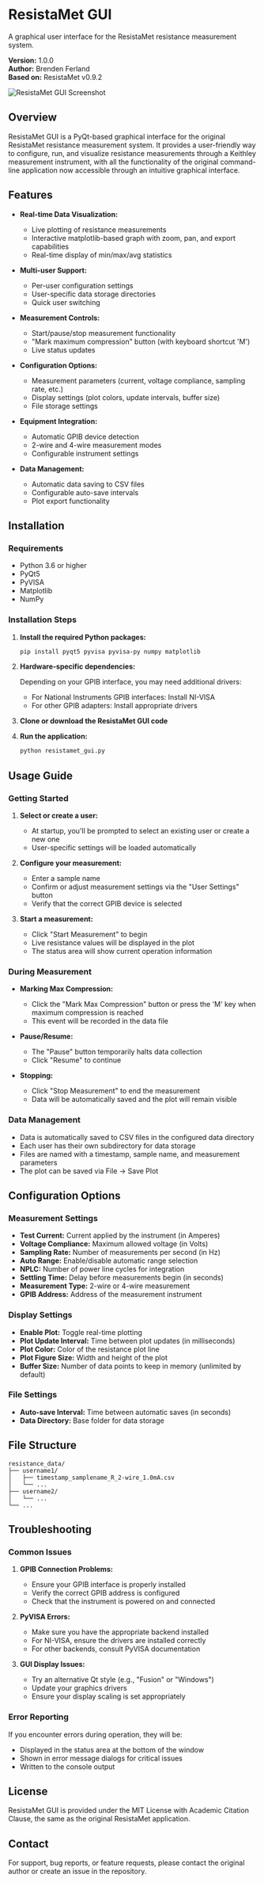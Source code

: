 # ResistaMet GUI

A graphical user interface for the ResistaMet resistance measurement system.

**Version:** 1.0.0  
**Author:** Brenden Ferland  
**Based on:** ResistaMet v0.9.2

![ResistaMet GUI Screenshot](resistamet-gui-screenshot.PNG)

## Overview

ResistaMet GUI is a PyQt-based graphical interface for the original ResistaMet resistance measurement system. It provides a user-friendly way to configure, run, and visualize resistance measurements through a Keithley measurement instrument, with all the functionality of the original command-line application now accessible through an intuitive graphical interface.

## Features

- **Real-time Data Visualization:**
  - Live plotting of resistance measurements
  - Interactive matplotlib-based graph with zoom, pan, and export capabilities
  - Real-time display of min/max/avg statistics

- **Multi-user Support:**
  - Per-user configuration settings
  - User-specific data storage directories
  - Quick user switching

- **Measurement Controls:**
  - Start/pause/stop measurement functionality
  - "Mark maximum compression" button (with keyboard shortcut 'M')
  - Live status updates

- **Configuration Options:**
  - Measurement parameters (current, voltage compliance, sampling rate, etc.)
  - Display settings (plot colors, update intervals, buffer size)
  - File storage settings

- **Equipment Integration:**
  - Automatic GPIB device detection
  - 2-wire and 4-wire measurement modes
  - Configurable instrument settings

- **Data Management:**
  - Automatic data saving to CSV files
  - Configurable auto-save intervals
  - Plot export functionality

## Installation

### Requirements

- Python 3.6 or higher
- PyQt5
- PyVISA
- Matplotlib
- NumPy

### Installation Steps

1. **Install the required Python packages:**

   ```bash
   pip install pyqt5 pyvisa pyvisa-py numpy matplotlib
   ```

2. **Hardware-specific dependencies:**
   
   Depending on your GPIB interface, you may need additional drivers:
   
   - For National Instruments GPIB interfaces: Install NI-VISA
   - For other GPIB adapters: Install appropriate drivers

3. **Clone or download the ResistaMet GUI code**

4. **Run the application:**

   ```bash
   python resistamet_gui.py
   ```

## Usage Guide

### Getting Started

1. **Select or create a user:**
   - At startup, you'll be prompted to select an existing user or create a new one
   - User-specific settings will be loaded automatically

2. **Configure your measurement:**
   - Enter a sample name
   - Confirm or adjust measurement settings via the "User Settings" button
   - Verify that the correct GPIB device is selected

3. **Start a measurement:**
   - Click "Start Measurement" to begin
   - Live resistance values will be displayed in the plot
   - The status area will show current operation information

### During Measurement

- **Marking Max Compression:**
  - Click the "Mark Max Compression" button or press the 'M' key when maximum compression is reached
  - This event will be recorded in the data file

- **Pause/Resume:**
  - The "Pause" button temporarily halts data collection
  - Click "Resume" to continue

- **Stopping:**
  - Click "Stop Measurement" to end the measurement
  - Data will be automatically saved and the plot will remain visible

### Data Management

- Data is automatically saved to CSV files in the configured data directory
- Each user has their own subdirectory for data storage
- Files are named with a timestamp, sample name, and measurement parameters
- The plot can be saved via File → Save Plot

## Configuration Options

### Measurement Settings

- **Test Current:** Current applied by the instrument (in Amperes)
- **Voltage Compliance:** Maximum allowed voltage (in Volts)
- **Sampling Rate:** Number of measurements per second (in Hz)
- **Auto Range:** Enable/disable automatic range selection
- **NPLC:** Number of power line cycles for integration
- **Settling Time:** Delay before measurements begin (in seconds)
- **Measurement Type:** 2-wire or 4-wire measurement
- **GPIB Address:** Address of the measurement instrument

### Display Settings

- **Enable Plot:** Toggle real-time plotting
- **Plot Update Interval:** Time between plot updates (in milliseconds)
- **Plot Color:** Color of the resistance plot line
- **Plot Figure Size:** Width and height of the plot
- **Buffer Size:** Number of data points to keep in memory (unlimited by default)

### File Settings

- **Auto-save Interval:** Time between automatic saves (in seconds)
- **Data Directory:** Base folder for data storage

## File Structure

```
resistance_data/
├── username1/
│   ├── timestamp_samplename_R_2-wire_1.0mA.csv
│   └── ...
├── username2/
│   └── ...
└── ...
```

## Troubleshooting

### Common Issues

1. **GPIB Connection Problems:**
   - Ensure your GPIB interface is properly installed
   - Verify the correct GPIB address is configured
   - Check that the instrument is powered on and connected

2. **PyVISA Errors:**
   - Make sure you have the appropriate backend installed
   - For NI-VISA, ensure the drivers are installed correctly
   - For other backends, consult PyVISA documentation

3. **GUI Display Issues:**
   - Try an alternative Qt style (e.g., "Fusion" or "Windows")
   - Update your graphics drivers
   - Ensure your display scaling is set appropriately

### Error Reporting

If you encounter errors during operation, they will be:
- Displayed in the status area at the bottom of the window
- Shown in error message dialogs for critical issues
- Written to the console output

## License

ResistaMet GUI is provided under the MIT License with Academic Citation Clause, the same as the original ResistaMet application.

## Contact

For support, bug reports, or feature requests, please contact the original author or create an issue in the repository.